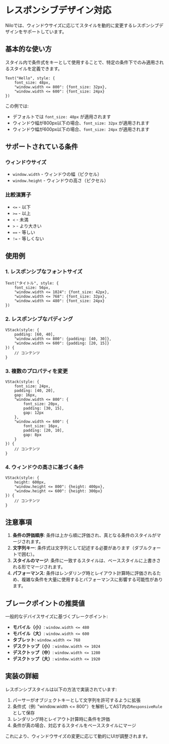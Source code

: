 # レスポンシブデザイン対応

Niloでは、ウィンドウサイズに応じてスタイルを動的に変更するレスポンシブデザインをサポートしています。

## 基本的な使い方

スタイル内で条件式をキーとして使用することで、特定の条件下でのみ適用されるスタイルを定義できます。

```nilo
Text("Hello", style: {
    font_size: 48px,
    "window.width <= 800": {font_size: 32px},
    "window.width <= 600": {font_size: 24px}
})
```

この例では:
- デフォルトでは `font_size: 48px` が適用されます
- ウィンドウ幅が800px以下の場合、`font_size: 32px` が適用されます
- ウィンドウ幅が600px以下の場合、`font_size: 24px` が適用されます

## サポートされている条件

### ウィンドウサイズ

- `window.width` - ウィンドウの幅（ピクセル）
- `window.height` - ウィンドウの高さ（ピクセル）

### 比較演算子

- `<=` - 以下
- `>=` - 以上
- `<` - 未満
- `>` - より大きい
- `==` - 等しい
- `!=` - 等しくない

## 使用例

### 1. レスポンシブなフォントサイズ

```nilo
Text("タイトル", style: {
    font_size: 56px,
    "window.width <= 1024": {font_size: 42px},
    "window.width <= 768": {font_size: 32px},
    "window.width <= 480": {font_size: 24px}
})
```

### 2. レスポンシブなパディング

```nilo
VStack(style: {
    padding: [60, 40],
    "window.width <= 800": {padding: [40, 30]},
    "window.width <= 600": {padding: [20, 15]}
}) {
    // コンテンツ
}
```

### 3. 複数のプロパティを変更

```nilo
VStack(style: {
    font_size: 24px,
    padding: [40, 20],
    gap: 16px,
    "window.width <= 800": {
        font_size: 20px,
        padding: [30, 15],
        gap: 12px
    },
    "window.width <= 600": {
        font_size: 16px,
        padding: [20, 10],
        gap: 8px
    }
}) {
    // コンテンツ
}
```

### 4. ウィンドウの高さに基づく条件

```nilo
VStack(style: {
    height: 600px,
    "window.height <= 800": {height: 400px},
    "window.height <= 600": {height: 300px}
}) {
    // コンテンツ
}
```

## 注意事項

1. **条件の評価順序**: 条件は上から順に評価され、真となる条件のスタイルがマージされます。
2. **文字列キー**: 条件式は文字列として記述する必要があります（ダブルクォートで囲む）。
3. **スタイルのマージ**: 条件に一致するスタイルは、ベーススタイルに上書きされる形でマージされます。
4. **パフォーマンス**: 条件はレンダリング時とレイアウト計算時に評価されるため、複雑な条件を大量に使用するとパフォーマンスに影響する可能性があります。

## ブレークポイントの推奨値

一般的なデバイスサイズに基づくブレークポイント:

- **モバイル（小）**: `window.width <= 480`
- **モバイル（大）**: `window.width <= 600`
- **タブレット**: `window.width <= 768`
- **デスクトップ（小）**: `window.width <= 1024`
- **デスクトップ（中）**: `window.width <= 1280`
- **デスクトップ（大）**: `window.width <= 1920`

## 実装の詳細

レスポンシブスタイルは以下の方法で実装されています:

1. パーサーがオブジェクトキーとして文字列を許可するように拡張
2. 条件式（例: "window.width <= 800"）を解析してAST内の`ResponsiveRule`として保存
3. レンダリング時とレイアウト計算時に条件を評価
4. 条件が真の場合、対応するスタイルをベーススタイルにマージ

これにより、ウィンドウサイズの変更に応じて動的にUIが調整されます。
